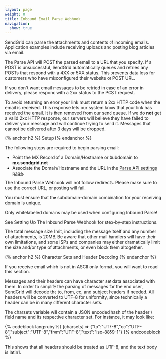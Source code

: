 ```yaml
---
layout: page
weight: 0
title: Inbound Email Parse Webhook
navigation:
  show: true
---
```


SendGrid can parse the attachments and contents of incoming emails. Application examples include receiving uploads and posting blog articles via email.

The Parse API will POST the parsed email to a URL that you specify. If a POST is unsuccessful, SendGrid automatically queues and retries any POSTs that respond with a 4XX or 5XX status. This prevents data loss for customers who have misconfigured their website or POST URL.

<call-out>
If you don't want email messages to be retried in case of an error in delivery, please respond with a 2xx status to the POST request.
</call-out>

To avoid returning an error your link must return a 2xx HTTP code when the email is received. This response lets our system know that your link has received the email. It is then removed from our send queue. If we do **not** get a valid 2xx HTTP response, our servers will believe they have failed to deliver your message and will continue trying to send it. Messages that cannot be delivered after 3 days will be dropped.

{% anchor h2 %}
Setup
{% endanchor %}

The following steps are required to begin parsing email:

-   Point the MX Record of a Domain/Hostname or Subdomain to **mx.sendgrid.net**
-   Associate the Domain/Hostname and the URL in the [Parse API settings page]({{site.site_url}}/developer/reply).

<call-out type="warning">
The Inbound Parse Webhook will not follow redirects. Please make sure to use the correct URL, or posting will fail.
</call-out>

You must ensure that the subdomain-domain combination for your receiving domain is unique.

<call-out type="warning">
Only whitelabeled domains may be used when configuring Inbound Parse!
</call-out>

See [Setting Up The Inbound Parse Webhook]({{root_url}}/for-developers/parsing-email/setting-up-the-inbound-parse-webhook.html) for step-by-step instructions.

<call-out>
The total message size limit, including the message itself and any number of attachments, is 20MB. Be aware that other mail handlers will have their own limitations, and some ISPs and companies may either dramatically limit the size and/or type of attachments, or even block them altogether.
</call-out>

{% anchor h2 %}
Character Sets and Header Decoding
{% endanchor %}

If you receive email which is not in ASCII only format, you will want to read this section.

Messages and their headers can have character set data associated with them. In order to simplify the parsing of messages for the end user, SendGrid will decode the to, from, cc, and subject headers if needed. All headers will be converted to UTF-8 for uniformity, since technically a header can be in many different character sets.

The charsets variable will contain a JSON encoded hash of the header / field name and its respective character set. For instance, it may look like:

{% codeblock lang:ruby %}
[charsets] => {"to":"UTF-8","cc":"UTF-8","subject":"UTF-8","from":"UTF-8","text":"iso-8859-1"}
{% endcodeblock %}

This shows that all headers should be treated as UTF-8, and the text body is latin1.
